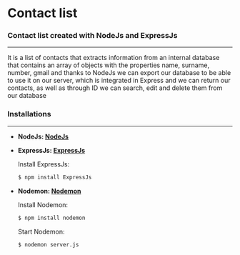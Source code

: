 # Contact list 

### Contact list created with NodeJs and ExpressJs
<hr>
It is a list of contacts that extracts information from an internal database that contains an array of objects with the properties name, surname, number, gmail and thanks to NodeJs we can export our database to be able to use it on our server, which is integrated in Express and we can return our contacts, as well as through ID we can search, edit and delete them from our database

<br>

### Installations
<hr>

- **NodeJs: [NodeJs](https://nodejs.org/)**

    

- **ExpressJs: [ExpressJs](https://expressjs.com/)**

  Install ExpressJs:

  ```bash
  $ npm install ExpressJs
  ```

- **Nodemon: [Nodemon](https://nodemon.io/)**

    Install Nodemon:
    
    ```bash
    $ npm install nodemon
    ```

    Start Nodemon:
    
    ```bash
    $ nodemon server.js
    ```

